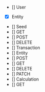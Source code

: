 - [] User
 - [x] Entity
 - [] Seed
 - [] GET
 - [] POST
 - [] DELETE
- [] Transaction
 - [] Entity
 - [] POST
 - [] GET
 - [] DELETE
 - [] PATCH
- [] Calculation
 - [] GET